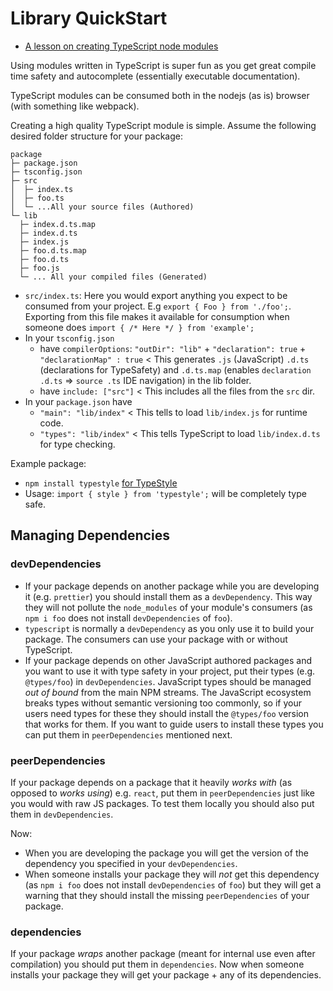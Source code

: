 # Library QuickStart

* [A lesson on creating TypeScript node modules](https://egghead.io/lessons/typescript-create-high-quality-npm-packages-using-typescript)

Using modules written in TypeScript is super fun as you get great compile time safety and autocomplete \(essentially executable documentation\).

TypeScript modules can be consumed both in the nodejs \(as is\) browser \(with something like webpack\).

Creating a high quality TypeScript module is simple. Assume the following desired folder structure for your package:

```text
package
├─ package.json
├─ tsconfig.json
├─ src
│  ├─ index.ts
│  ├─ foo.ts
│  └─ ...All your source files (Authored)
└─ lib
  ├─ index.d.ts.map
  ├─ index.d.ts
  ├─ index.js
  ├─ foo.d.ts.map
  ├─ foo.d.ts
  ├─ foo.js
  └─ ... All your compiled files (Generated)
```

* `src/index.ts`: Here you would export anything you expect to be consumed from your project. E.g `export { Foo } from './foo';`. Exporting from this file makes it available for consumption when someone does `import { /* Here */ } from 'example';`
* In your `tsconfig.json`
  * have `compilerOptions`: `"outDir": "lib"` + `"declaration": true` + `"declarationMap" : true` &lt; This generates `.js` \(JavaScript\) `.d.ts` \(declarations for TypeSafety\) and `.d.ts.map` \(enables `declaration .d.ts` =&gt; `source .ts` IDE navigation\) in the lib folder.
  * have `include: ["src"]` &lt; This includes all the files from the `src` dir.
* In your `package.json` have
  * `"main": "lib/index"` &lt; This tells to load `lib/index.js` for runtime code.
  * `"types": "lib/index"` &lt; This tells TypeScript to load `lib/index.d.ts` for type checking. 

Example package:

* `npm install typestyle` [for TypeStyle](https://www.npmjs.com/package/typestyle)
* Usage: `import { style } from 'typestyle';` will be completely type safe.

## Managing Dependencies

### devDependencies

* If your package depends on another package while you are developing it \(e.g. `prettier`\) you should install them as a `devDependency`. This way they will not pollute the `node_modules` of your module's consumers \(as `npm i foo` does not install `devDependencies` of `foo`\).
* `typescript` is normally a `devDependency` as you only use it to build your package. The consumers can use your package with or without TypeScript.
* If your package depends on other JavaScript authored packages and you want to use it with type safety in your project, put their types \(e.g. `@types/foo`\) in `devDependencies`. JavaScript types should be managed _out of bound_ from the main NPM streams. The JavaScript ecosystem breaks types without semantic versioning too commonly, so if your users need types for these they should install the `@types/foo` version that works for them. If you want to guide users to install these types you can put them in `peerDependencies` mentioned next.

### peerDependencies

If your package depends on a package that it heavily _works with_ \(as opposed to _works using_\) e.g. `react`, put them in `peerDependencies` just like you would with raw JS packages. To test them locally you should also put them in `devDependencies`.

Now:

* When you are developing the package you will get the version of the dependency you specified in your `devDependencies`. 
* When someone installs your package they will _not_ get this dependency \(as `npm i foo` does not install `devDependencies` of `foo`\) but they will get a warning that they should install the missing `peerDependencies` of your package. 

### dependencies

If your package _wraps_ another package \(meant for internal use even after compilation\) you should put them in `dependencies`. Now when someone installs your package they will get your package + any of its dependencies.

